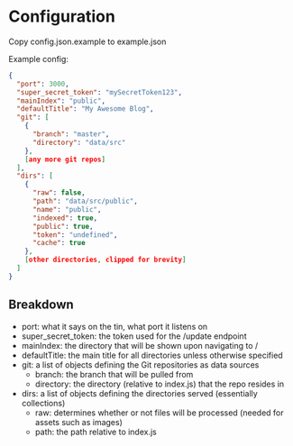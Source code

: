 # Configuration
Copy config.json.example to example.json

Example config:
```json
{
  "port": 3000,
  "super_secret_token": "mySecretToken123",
  "mainIndex": "public",
  "defaultTitle": "My Awesome Blog",
  "git": [
    {
      "branch": "master",
      "directory": "data/src"
    },
    [any more git repos]
  ],
  "dirs": [
    {
      "raw": false,
      "path": "data/src/public",
      "name": "public",
      "indexed": true,
      "public": true,
      "token": "undefined",
      "cache": true
    },
    [other directories, clipped for brevity]
  ]
}
```

## Breakdown
- port: what it says on the tin, what port it listens on
- super_secret_token: the token used for the /update endpoint
- mainIndex: the directory that will be shown upon navigating to /
- defaultTitle: the main title for all directories unless otherwise specified
- git: a list of objects defining the Git repositories as data sources
  - branch: the branch that will be pulled from
  - directory: the directory (relative to index.js) that the repo resides in
- dirs: a list of objects defining the directories served (essentially collections)
  - raw: determines whether or not files will be processed (needed for assets such as images)
  - path: the path relative to index.js
